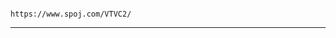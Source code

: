                                                         https://www.spoj.com/VTVC2/

-----------------------------------------------------------------------------------------------------------